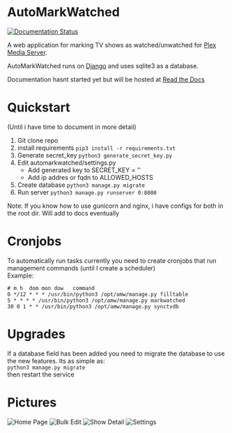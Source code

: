 # AutoMarkWatched
[![Documentation Status](https://readthedocs.org/projects/plexshowsilencer/badge/?version=latest)](http://plexshowsilencer.readthedocs.io/en/latest/?badge=latest)

A web application for marking TV shows as watched/unwatched for [Plex Media Server](https://plex.tv).

AutoMarkWatched runs on [Django](https://www.djangoproject.com/) and uses sqlite3 as a database.

Documentation hasnt started yet but will be hosted at [Read the Docs](http://plexshowsilencer.readthedocs.io/en/latest/)

# Quickstart
(Until i have time to document in more detail)
1. Git clone repo
2. install requirements `pip3 install -r requirements.txt`
3. Generate secret_key `python3 generate_secret_key.py`
4. Edit automarkwatched/settings.py
   * Add generated key to SECRET_KEY = '<here>'
   * Add ip addres or fqdn to ALLOWED_HOSTS
5. Create database `python3 manage.py migrate`
6. Run server `python3 manage.py runserver 0:8000`

Note: If you know how to use gunicorn and nginx, i have configs for both in the root dir. Will add to docs eventually 

# Cronjobs
To automatically run tasks currently you need to create cronjobs that run management commands (until I create a scheduler)  
Example:  
```
# m h  dom mon dow   command
0 */12 * * * /usr/bin/python3 /opt/amw/manage.py filltable
5 * * * * /usr/bin/python3 /opt/amw/manage.py markwatched
30 0 1 * * /usr/bin/python3 /opt/amw/manage.py synctvdb
```

# Upgrades
If a database field has been added you need to migrate the database to use the new features. Its as simple as:  
`python3 manage.py migrate`  
then restart the service

# Pictures
![Home Page](https://i.imgur.com/OO8RFnr.png "Home Page")
![Bulk Edit](https://i.imgur.com/14FYTC7.png "Bulk Edit")
![Show Detail](https://i.imgur.com/DTreE57.png "Show Detail")
![Settings](https://i.imgur.com/eBphkjw.png "Settings")
